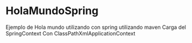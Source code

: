 # HolaMundoSpring
Ejemplo de Hola mundo utilizando con spring utilizando maven 
Carga del SpringContext Con ClassPathXmlApplicationContext
